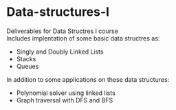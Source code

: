 # Data-structures-I
Deliverables for Data Structres I course <br />
Includes implentation of some basic data structres as:
* Singly and Doubly Linked Lists
* Stacks
* Queues

In addition to some applications on these data structures:
* Polynomial solver using linked lists
* Graph traversal with DFS and BFS
